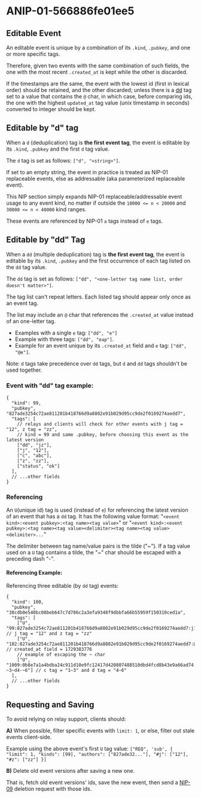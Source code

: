 # ANIP-01-566886fe01ee5

## Editable Event

An editable event is unique by a combination of its `.kind`, `.pubkey`,
and one or more specific tags.

Therefore, given two events with the same combination of such fields,
the one with the most recent `.created_at` is kept while the other is discarded.

If the timestamps are the same, the event with the lowest id (first in lexical order)
should be retained, and the other discarded; unless there is a [dd](#editable-by-dd-tag)
tag set to a value that contains the `@` char, in which case, before comparing ids,
the one with the highest `updated_at` tag value (unix timestamp in seconds)
converted to integer should be kept.

## Editable by "d" tag

When a `d` (deduplication) tag is **the first event tag**, the event is editable by its `.kind`, `.pubkey` and the first `d` tag value.

The `d` tag is set as follows: `["d", "<string>"]`.

If set to an empty string, the event in practice is treated as NIP-01 replaceable events, else as addressable (aka parameterized replaceable event).

This NIP section simply expands NIP-01 replaceable/addressable event usage to any event kind, no matter if outside the `10000 <= n < 20000` and `30000 <= n < 40000` kind ranges.

These events are referenced by NIP-01 `a` tags instead of `e` tags.

## Editable by "dd" Tag

When a `dd` (multiple deduplication) tag is **the first event tag**, the event is editable by its `.kind`, `.pubkey` and the first
occurrence of each tag listed on the `dd` tag value.

The `dd` tag is set as follows: `["dd", "<one-letter tag name list, order doesn't matter>"]`.

The tag list can't repeat letters. Each listed tag should appear only once as an event tag.

The list may include an `@` char that references the `.created_at` value instead of an one-letter tag.

- Examples with a single `e` tag: `["dd", "e"]`
- Example with three tags: `["dd", "eap"]`.
- Example for an event unique by its `.created_at` field and `e` tag: `["dd", "@e"]`.

Note: `d` tags take precedence over `dd` tags, but `d` and `dd` tags shouldn't be used together.

### Event with "dd" tag example:

```jsonc
{
  "kind": 99,
  "pubkey", "827ade3254c72ae811201b418766d9a8802e91b029d95cc9de2f0169274aedd7",
  "tags": [
    // relays and clients will check for other events with j tag = "12", z tag = "zz",
    // kind = 99 and same .pubkey, before choosing this event as the latest version
    ["dd", "jz"],
    ["j", "12"],
    ["c", "abc"],
    ["z", "zz"],
    ["status", "ok"]
  ],
  // ...other fields
}
```

### Referencing

An `U`(unique id) tag is used (instead of `e`) for referencing the latest version of an event that has a `dd` tag.
It has the following value format:
"`<event kind>:<event pubkey>:<tag name><tag value>`" or
"`<event kind>:<event pubkey>:<tag name><tag value><delimiter><tag name><tag value><delimiter>...`"

The delimiter between tag name/value pairs is the tilde ("\~"). If a tag value used on
a `U` tag contains a tilde, the "\~" char should be escaped with a preceding dash "-".

#### Referencing Example:

Referencing three editable (by `dd` tag) events:

```jsonc
{
  "kind": 100,
  "pubkey", "38cdb0e540bc08beb647c7d786c2a3efa9348f9dbbfa66b55959f150310ced1a",
  "tags": [
    ["U", "99:827ade3254c72ae811201b418766d9a8802e91b029d95cc9de2f0169274aedd7:j12~zzz"], // j tag = "12" and z tag = "zz"
    ["U", "102:827ade3254c72ae811201b418766d9a8802e91b029d95cc9de2f0169274aedd7:@1729383776"], // created_at field = 1729383776
    // example of escaping the ~ char
    ["U", "1009:0b8e7a1a4bdba24c911d10e9fc12417d420807488510dbd4fcd8b43e9a66ad74:c1-~3~d4-~6"] // c tag = "1~3" and d tag = "4~6"
  ],
  // ...other fields
}
```

## Requesting and Saving

To avoid relying on relay support, clients should:

**A)** When possible, filter specific events with `limit: 1`, or else, filter out stale events client-side.

Example using the above event's first `U` tag value: `["REQ", 'sub', { "limit": 1, "kinds": [99], "authors": ["827ade32..."], "#j": ["12"], "#z": ["zz"] }]`

**B)** Delete old event versions after saving a new one.

That is, fetch old event versions' ids, save the new event, then send a [NIP-09](09.md) deletion request with those ids.
